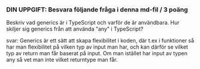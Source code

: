 ### DIN UPPGIFT: Besvara följande fråga i denna md-fil / 3 poäng

Beskriv vad generics är i TypeScript och varför de är användbara.
Hur skiljer sig generics från att använda "any" i TypeScript?

svar: Generics är ett sätt att skapa flexibilitet i koden, där t.ex i funktioner så har man flexibilitet på vilken typ av input man har, och kan därför se vilket typ av return man får baserat på input. Om man istället har input av typen any så vet man inte vilket returntype man får.
